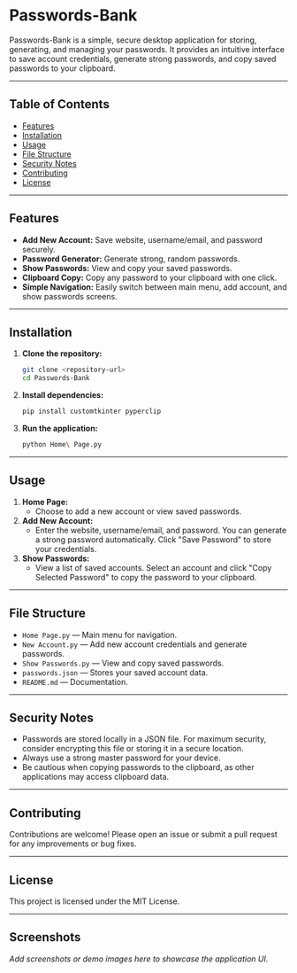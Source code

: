 # Passwords-Bank

Passwords-Bank is a simple, secure desktop application for storing, generating, and managing your passwords. It provides an intuitive interface to save account credentials, generate strong passwords, and copy saved passwords to your clipboard.

---

## Table of Contents
- [Features](#features)
- [Installation](#installation)
- [Usage](#usage)
- [File Structure](#file-structure)
- [Security Notes](#security-notes)
- [Contributing](#contributing)
- [License](#license)

---

## Features

- **Add New Account:** Save website, username/email, and password securely.
- **Password Generator:** Generate strong, random passwords.
- **Show Passwords:** View and copy your saved passwords.
- **Clipboard Copy:** Copy any password to your clipboard with one click.
- **Simple Navigation:** Easily switch between main menu, add account, and show passwords screens.

---

## Installation

1. **Clone the repository:**
   ```sh
   git clone <repository-url>
   cd Passwords-Bank
   ```
2. **Install dependencies:**
   ```sh
   pip install customtkinter pyperclip
   ```
3. **Run the application:**
   ```sh
   python Home\ Page.py
   ```

---

## Usage

1. **Home Page:**
   - Choose to add a new account or view saved passwords.
2. **Add New Account:**
   - Enter the website, username/email, and password. You can generate a strong password automatically. Click "Save Password" to store your credentials.
3. **Show Passwords:**
   - View a list of saved accounts. Select an account and click "Copy Selected Password" to copy the password to your clipboard.

---

## File Structure

- `Home Page.py` — Main menu for navigation.
- `New Account.py` — Add new account credentials and generate passwords.
- `Show Passwords.py` — View and copy saved passwords.
- `passwords.json` — Stores your saved account data.
- `README.md` — Documentation.

---

## Security Notes
- Passwords are stored locally in a JSON file. For maximum security, consider encrypting this file or storing it in a secure location.
- Always use a strong master password for your device.
- Be cautious when copying passwords to the clipboard, as other applications may access clipboard data.

---

## Contributing

Contributions are welcome! Please open an issue or submit a pull request for any improvements or bug fixes.

---

## License

This project is licensed under the MIT License.

---

## Screenshots

*Add screenshots or demo images here to showcase the application UI.*
